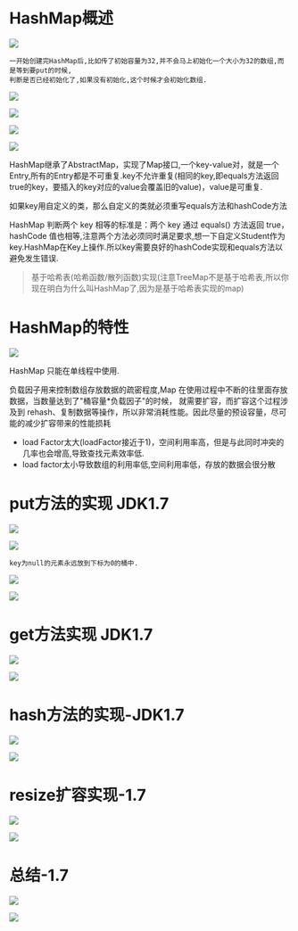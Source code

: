 # HashMap概述

![](../pics/HashMap要回答的问题.png)

    一开始创建完HashMap后,比如传了初始容量为32,并不会马上初始化一个大小为32的数组,而是等到要put的时候,
    判断是否已经初始化了,如果没有初始化,这个时候才会初始化数组.

![](../pics/HashMap01.png)

![](../pics/HashMap02.png)

![](../pics/HashMap03.png)

![](../pics/HashMap04.png)

HashMap继承了AbstractMap，实现了Map接口,一个key-value对，就是一个Entry,所有的Entry都是不可重复.key不允许重复(相同的key,即equals方法返回true的key，要插入的key对应的value会覆盖旧的value)，value是可重复.

如果key用自定义的类，那么自定义的类就必须重写equals方法和hashCode方法

HashMap 判断两个 key 相等的标准是：两个 key 通过 equals() 方法返回 true，hashCode 值也相等,注意两个方法必须同时满足要求,想一下自定义Student作为key.HashMap在Key上操作.所以key需要良好的hashCode实现和equals方法以避免发生错误.

>基于哈希表(哈希函数/散列函数)实现(注意TreeMap不是基于哈希表,所以你现在明白为什么叫HashMap了,因为是基于哈希表实现的map)

# HashMap的特性

![](../pics/HashMap特点.png)

HashMap 只能在单线程中使用.

负载因子用来控制数组存放数据的疏密程度,Map 在使用过程中不断的往里面存放数据，当数量达到了"桶容量*负载因子"的时候，
就需要扩容，而扩容这个过程涉及到 rehash、复制数据等操作，所以非常消耗性能。因此尽量的预设容量，尽可能的减少扩容带来的性能损耗

- load Factor太大(loadFactor接近于1)，空间利用率高，但是与此同时冲突的几率也会增高,导致查找元素效率低.
- load factor太小导致数组的利用率低,空间利用率低，存放的数据会很分散

# put方法的实现 JDK1.7

![](../pics/HashMap的put方法.png)

![](../pics/put详解.png)

    key为null的元素永远放到下标为0的桶中.

![](../pics/null-key-Hashmap.png)

![](../pics/头插法.png)

# get方法实现 JDK1.7

![](../pics/get方法实现.png)

![](../pics/get方法实现02.png)

# hash方法的实现-JDK1.7

![](../pics/Hash方法实现.png)

![](../pics/Hash方法实现02.png)

# resize扩容实现-1.7

![](../pics/resize.png)

![](../pics/resize02.png)

# 总结-1.7

![](../pics/问题总结01.png)

![](../pics/问题总结02.png)


